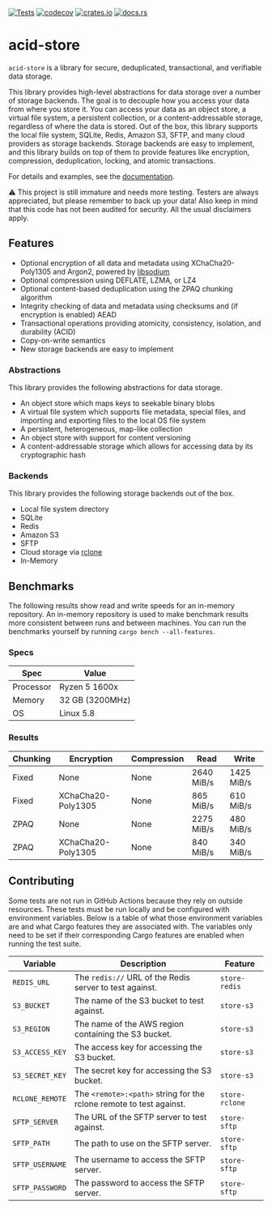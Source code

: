 [![Tests](https://github.com/lostatc/acid-store/workflows/Tests/badge.svg)](https://github.com/lostatc/acid-store/actions?query=workflow%3ATests)
[![codecov](https://codecov.io/gh/lostatc/acid-store/branch/main/graph/badge.svg)](https://codecov.io/gh/lostatc/acid-store)
[![crates.io](https://img.shields.io/crates/v/acid-store)](https://crates.io/crates/acid-store)
[![docs.rs](https://docs.rs/acid-store/badge.svg)](https://docs.rs/acid-store)

# acid-store

`acid-store` is a library for secure, deduplicated, transactional, and verifiable data storage.

This library provides high-level abstractions for data storage over a number of storage backends.
The goal is to decouple how you access your data from where you store it. You can access your data
as an object store, a virtual file system, a persistent collection, or a content-addressable
storage, regardless of where the data is stored. Out of the box, this library supports the local
file system, SQLite, Redis, Amazon S3, SFTP, and many cloud providers as storage backends. Storage
backends are easy to implement, and this library builds on top of them to provide features like
encryption, compression, deduplication, locking, and atomic transactions.

For details and examples, see the [documentation](https://docs.rs/acid-store).

⚠️ This project is still immature and needs more testing. Testers are always appreciated, but please
remember to back up your data! Also keep in mind that this code has not been audited for security.
All the usual disclaimers apply.

## Features
- Optional encryption of all data and metadata using XChaCha20-Poly1305 and Argon2, powered by
[libsodium](https://download.libsodium.org/doc/)
- Optional compression using DEFLATE, LZMA, or LZ4
- Optional content-based deduplication using the ZPAQ chunking algorithm
- Integrity checking of data and metadata using checksums and (if encryption is enabled) AEAD
- Transactional operations providing atomicity, consistency, isolation, and durability (ACID)
- Copy-on-write semantics
- New storage backends are easy to implement

### Abstractions

This library provides the following abstractions for data storage.

- An object store which maps keys to seekable binary blobs
- A virtual file system which supports file metadata, special files, and importing and exporting
files to the local OS file system
- A persistent, heterogeneous, map-like collection
- An object store with support for content versioning
- A content-addressable storage which allows for accessing data by its cryptographic hash

### Backends

This library provides the following storage backends out of the box.

- Local file system directory
- SQLite
- Redis
- Amazon S3
- SFTP
- Cloud storage via [rclone](https://rclone.org/)
- In-Memory

## Benchmarks

The following results show read and write speeds for an in-memory repository. An in-memory
repository is used to make benchmark results more consistent between runs and between machines. You
can run the benchmarks yourself by running `cargo bench --all-features`.

### Specs

Spec | Value
--- | ---
Processor | Ryzen 5 1600x
Memory | 32 GB (3200MHz)
OS | Linux 5.8

### Results

Chunking | Encryption | Compression | Read | Write
--- | --- | --- | --- | ---
Fixed | None | None | 2640 MiB/s | 1425 MiB/s
Fixed | XChaCha20-Poly1305 | None | 865 MiB/s | 610 MiB/s
ZPAQ | None | None | 2275 MiB/s | 480 MiB/s
ZPAQ | XChaCha20-Poly1305 | None | 840 MiB/s | 340 MiB/s

## Contributing

Some tests are not run in GitHub Actions because they rely on outside resources. These tests must be
run locally and be configured with environment variables. Below is a table of what those environment
variables are and what Cargo features they are associated with. The variables only need to be set if
their corresponding Cargo features are enabled when running the test suite.

| Variable | Description | Feature |
| --- | --- | --- |
| `REDIS_URL` | The `redis://` URL of the Redis server to test against. | `store-redis` |
| `S3_BUCKET` | The name of the S3 bucket to test against. | `store-s3` |
| `S3_REGION` | The name of the AWS region containing the S3 bucket. | `store-s3` |
| `S3_ACCESS_KEY` | The access key for accessing the S3 bucket. | `store-s3` |
| `S3_SECRET_KEY` | The secret key for accessing the S3 bucket. | `store-s3` |
| `RCLONE_REMOTE` | The `<remote>:<path>` string for the rclone remote to test against. | `store-rclone` |
| `SFTP_SERVER` | The URL of the SFTP server to test against. | `store-sftp` |
| `SFTP_PATH` | The path to use on the SFTP server. | `store-sftp` |
| `SFTP_USERNAME` | The username to access the SFTP server. | `store-sftp` |
| `SFTP_PASSWORD` | The password to access the SFTP server. | `store-sftp` |
